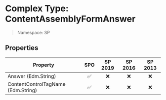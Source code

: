 # Complex Type: ContentAssemblyFormAnswer

> Namespace: SP

## Properties

Property | SPO | SP 2019 | SP 2016 | SP 2013
----------|:---:|:-------:|:-------:|:-------:
Answer (Edm.String) | ✅ | ❌ | ❌ | ❌
ContentControlTagName (Edm.String) | ✅ | ❌ | ❌ | ❌